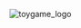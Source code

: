 ![toygame_logo](https://github.com/NorbertGerberg/ToyGame/assets/161964914/bf50a962-1f1c-48b1-b19d-2425e0b58708)
